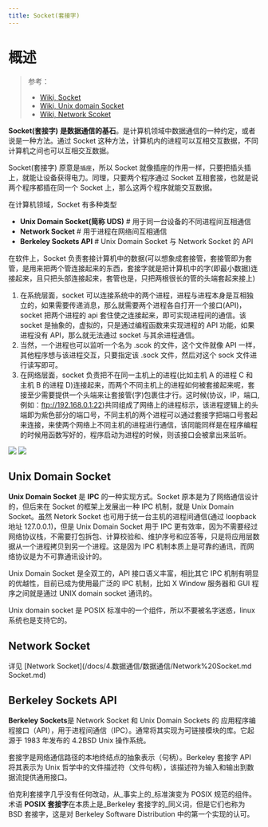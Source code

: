 ```yaml
---
title: Socket(套接字)
---
```


# 概述

> 参考：
>
> - [Wiki, Socket](https://en.wikipedia.org/wiki/Socket)
> - [Wiki, Unix domain Socket](https://en.wikipedia.org/wiki/Unix_domain_socket)
> - [Wiki, Network Scoket](https://en.wikipedia.org/wiki/Network_socket)

**Socket(套接字)** **是数据通信的基石**。是计算机领域中数据通信的一种约定，或者说是一种方法。通过 Socket 这种方法，计算机内的进程可以互相交互数据，不同计算机之间也可以互相交互数据。

Socket(套接字) 原意是`插座`，所以 Socket 就像插座的作用一样，只要把插头插上，就能让设备获得电力。同理，只要两个程序通过 Socket 互相套接，也就是说两个程序都插在同一个 Socket 上，那么这两个程序就能交互数据。

在计算机领域，Socket 有多种类型

- **Unix Domain Socket(简称 UDS)** # 用于同一台设备的不同进程间互相通信
- **Network Socket** # 用于进程在网络间互相通信
- **Berkeley Sockets API** # Unix Domain Socket 与 Network Socket 的 API

在软件上，Socket 负责套接计算机中的数据(可以想象成套接管，套接管即为套管，是用来把两个管连接起来的东西，套接字就是把计算机中的字(即最小数据)连接起来，且只把头部连接起来，套管也是，只把两根很长的管的头端套起来接上)

1. 在系统层面，socket 可以连接系统中的两个进程，进程与进程本身是互相独立的，如果需要传递消息，那么就需要两个进程各自打开一个接口(API)，socket 把两个进程的 api 套住使之连接起来，即可实现进程间的通信。该 socket 是抽象的，虚拟的，只是通过编程函数来实现进程的 API 功能，如果进程没有 API，那么就无法通过 socket 与其余进程通信。
2. 当然，一个进程也可以监听一个名为 .scok 的文件，这个文件就像 API 一样，其他程序想与该进程交互，只要指定该 .sock 文件，然后对这个 sock 文件进行读写即可。
3. 在网络层面，socket 负责把不在同一主机上的进程(比如主机 A 的进程 C 和主机 B 的进程 D)连接起来，而两个不同主机上的进程如何被套接起来呢，套接至少需要提供一个头端来让套接管(字)包裹住才行。这时候(协议，IP，端口,例如：ftp://192.168.0.1:22)共同组成了网络上的进程标示，该进程逻辑上的头端即为紫色部分的端口号，不同主机的两个进程可以通过套接字把端口号套起来连接，来使两个网络上不同主机的进程进行通信，该同能同样是在程序编程的时候用函数写好的，程序启动为进程的时候，则该接口会被拿出来监听。

![](https://notes-learning.oss-cn-beijing.aliyuncs.com/nlg3b5/1619421243110-2db70bc6-f358-459c-b9a9-e199658b151a.png)
![](https://notes-learning.oss-cn-beijing.aliyuncs.com/nlg3b5/1619421247179-b40abf99-2621-4f4e-aa6e-1d68bfe9e74b.png)

## Unix Domain Socket

**Unix Domain Socket** 是 **IPC** 的一种实现方式。Socket 原本是为了网络通信设计的，但后来在 Socket 的框架上发展出一种 IPC 机制，就是 Unix Domain Socket。虽然 Netork Socket 也可用于统一台主机的进程间通信(通过 loopback 地址 127.0.0.1)，但是 Unix Domain Socket 用于 IPC 更有效率，因为不需要经过网络协议栈，不需要打包拆包、计算校验和、维护序号和应答等，只是将应用层数据从一个进程拷贝到另一个进程。这是因为 IPC 机制本质上是可靠的通讯，而网络协议是为不可靠通讯设计的。

Unix Domain Socket 是全双工的，API 接口语义丰富，相比其它 IPC 机制有明显的优越性，目前已成为使用最广泛的 IPC 机制，比如 X Window 服务器和 GUI 程序之间就是通过 UNIX domain socket 通讯的。

Unix domain socket 是 POSIX 标准中的一个组件，所以不要被名字迷惑，linux 系统也是支持它的。

## Network Socket

详见 [Network Socket](/docs/4.数据通信/数据通信/Network%20Socket.md Socket.md)

## Berkeley Sockets API

**Berkeley Sockets**是 Network Socket 和 Unix Domain Sockets 的 应用程序编程接口（API），用于进程间通信（IPC）。通常将其实现为可链接模块的库。它起源于 1983 年发布的 4.2BSD Unix 操作系统。

套接字是网络通信路径的本地终结点的抽象表示（句柄）。Berkeley 套接字 API 将其表示为 Unix 哲学中的文件描述符（文件句柄），该描述符为输入和输出到数据流提供通用接口。

伯克利套接字几乎没有任何改动，从\_事实上的\_标准演变为 POSIX 规范的组件。术语 **POSIX 套接字**在本质上是\_Berkeley 套接字的\_同义词，但是它们也称为 BSD 套接字，这是对 Berkeley Software Distribution 中的第一个实现的认可。
